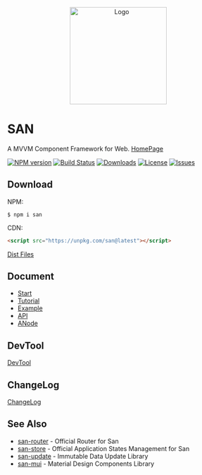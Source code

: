 <p align="center">
    <a href="https://ecomfe.github.io/san/">
        <img src="https://ecomfe.github.io/san/img/logo-colorful.svg" alt="Logo" height="220">
    </a>
</p>

# SAN

A MVVM Component Framework for Web. [HomePage](https://ecomfe.github.io/san/)

[![NPM version](http://img.shields.io/npm/v/san.svg?style=flat-square)](https://npmjs.org/package/san)
[![Build Status](https://img.shields.io/travis/ecomfe/san/master.svg?style=flat-square)](https://travis-ci.org/ecomfe/san)
[![Downloads](https://img.shields.io/npm/dm/san.svg?style=flat-square)](https://npmjs.org/package/san)
[![License](https://img.shields.io/github/license/ecomfe/san.svg?style=flat-square)](https://npmjs.org/package/san)
[![Issues](https://img.shields.io/github/issues/ecomfe/san.svg?style=flat-square)](https://github.com/ecomfe/san/issues)





## Download

NPM:

```
$ npm i san
```

CDN:

```html
<script src="https://unpkg.com/san@latest"></script>
```

[Dist Files](https://github.com/ecomfe/san/tree/master/dist)

## Document

- [Start](https://ecomfe.github.io/san/tutorial/start/)
- [Tutorial](https://ecomfe.github.io/san/tutorial/setup/)
- [Example](https://ecomfe.github.io/san/example/)
- [API](https://ecomfe.github.io/san/doc/api/)
- [ANode](https://github.com/ecomfe/san/blob/master/doc/anode.md)

## DevTool

[DevTool](https://github.com/ecomfe/san-devtool/blob/master/README.md)

## ChangeLog

[ChangeLog](https://github.com/ecomfe/san/blob/master/CHANGELOG.md)

## See Also

- [san-router](https://github.com/ecomfe/san-router) - Official Router for San
- [san-store](https://github.com/ecomfe/san-store) - Official Application States Management for San
- [san-update](https://github.com/ecomfe/san-update) - Immutable Data Update Library
- [san-mui](https://ecomfe.github.io/san-mui/) - Material Design Components Library
